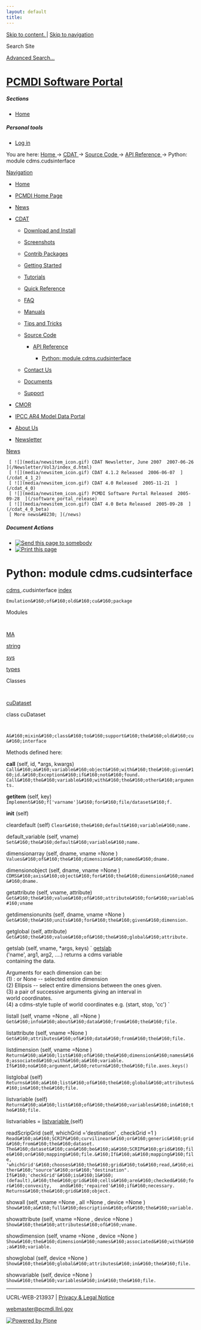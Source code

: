 ```yaml
---
layout: default
title:
---
```


 [ Skip to content. ](/cdat/source/api-reference/cdms.cudsinterface.html) | [
Skip to navigation ](/cdat/source/api-reference/cdms.cudsinterface.html)

Search Site

[ Advanced Search&#8230; ](/search_form)

#  [ PCMDI Software Portal ](/)

#####  Sections

  * [ Home ](/)

#####  Personal tools

  * [ Log in ](/login_form)

You are here:  [ Home ](/) -> [ CDAT ](/cdat) -> [ Source Code ](/cdat/source)
-> [ API Reference ](/cdat/source/api-reference) -> Python: module
cdms.cudsinterface

[ Navigation ](/sitemap)

    

  * [ Home ](/)

  * [ PCMDI Home Page ](/)

  * [ News ](/news)

  * [ CDAT ](/cdat)

    * [ Download and Install ](/cdat/download)

    * [ Screenshots ](/cdat/screenshots)

    * [ Contrib Packages ](/cdat/contrib)

    * [ Getting Started ](/cdat/getting_started)

    * [ Tutorials ](/cdat/tutorials)

    * [ Quick Reference ](/cdat/quick_reference)

    * [ FAQ ](/cdat/FAQ)

    * [ Manuals ](/cdat/manuals)

    * [ Tips and Tricks ](/cdat/tips_and_tricks)

    * [ Source Code ](/cdat/source)

      * [ API Reference ](/cdat/source/api-reference)

        * [ Python: module cdms.cudsinterface ](/cdat/source/api-reference/cdms.cudsinterface.html)

    * [ Contact Us ](/cdat/contact-us)

    * [ Documents ](/cdat/docs)

    * [ Support ](/cdat/support)

  * [ CMOR ](/cmor)

  * [ IPCC AR4 Model Data Portal ](/esg_data_portal)

  * [ About Us ](/about)

  * [ Newsletter ](/Newsletter)

[ News ](/news)

     [ ![](media/newsitem_icon.gif) CDAT Newsletter, June 2007  2007-06-26  ](/Newsletter/Vol3/index_d.html)
     [ ![](media/newsitem_icon.gif) CDAT 4.1.2 Released  2006-06-07  ](/cdat_4_1_2)
     [ ![](media/newsitem_icon.gif) CDAT 4.0 Released  2005-11-21  ](/cdat_4_0)
     [ ![](media/newsitem_icon.gif) PCMDI Software Portal Released  2005-09-28  ](/software_portal_release)
     [ ![](media/newsitem_icon.gif) CDAT 4.0 Beta Released  2005-09-28  ](/cdat_4_0_beta)
     [ More news&#8230; ](/news)

#####  Document Actions

  * [ ![Send this page to somebody](media/mail_icon.gif) ](/cdat/source/api-reference/cdms.cudsinterface.html/sendto_form)
  * [ ![Print this page](media/print_icon.gif) ](/this.print\(\))

#  Python: module cdms.cudsinterface

  
  
 [ cdms  ](/cdms.html) .cudsinterface 
[ index ](/)  

` Emulation&#160;of&#160;old&#160;cu&#160;package `

  
 Modules 

` `

[ MA ](/MA.html)  

[ string ](/string.html)  

[ sys ](/sys.html)  

[ types ](/types.html)  

  
 Classes 

` `

[ cuDataset ](/cdms.cudsinterface.html)

  
class  cuDataset 

` `

` A&#160;mixin&#160;class&#160;to&#160;support&#160;the&#160;old&#160;cu&#160;interface  
`

Methods defined here:  

 __call__  (self, id, *args, kwargs) 
     ` Call&#160;a&#160;variable&#160;object&#160;with&#160;the&#160;given&#160;id.&#160;Exception&#160;if&#160;not&#160;found.   
Call&#160;the&#160;variable&#160;with&#160;the&#160;other&#160;arguments. `

 __getitem__  (self, key) 
     ` Implement&#160;f['varname']&#160;for&#160;file/dataset&#160;f. `

 __init__  (self) 

 cleardefault  (self) 
     ` Clear&#160;the&#160;default&#160;variable&#160;name. `

 default_variable  (self, vname) 
     ` Set&#160;the&#160;default&#160;variable&#160;name. `

 dimensionarray  (self, dname, vname  =None  ) 
     ` Values&#160;of&#160;the&#160;dimension&#160;named&#160;dname. `

 dimensionobject  (self, dname, vname  =None  ) 
     ` CDMS&#160;axis&#160;object&#160;for&#160;the&#160;dimension&#160;named&#160;dname. `

 getattribute  (self, vname, attribute) 
     ` Get&#160;the&#160;value&#160;of&#160;attribute&#160;for&#160;variable&#160;vname `

 getdimensionunits  (self, dname, vname  =None  ) 
     ` Get&#160;the&#160;units&#160;for&#160;the&#160;given&#160;dimension. `

 getglobal  (self, attribute) 
     ` Get&#160;the&#160;value&#160;of&#160;the&#160;global&#160;attribute. `

 getslab  (self, vname, *args, keys) 
     ` [ getslab ](/) ('name',&#160;arg1,&#160;arg2,&#160;....)&#160;returns&#160;a&#160;cdms&#160;variable   
containing&#160;the&#160;data.  
  
Arguments&#160;for&#160;each&#160;dimension&#160;can&#160;be:  
(1)&#160;:&#160;or&#160;None&#160;\--&#160;selected&#160;entire&#160;dimension  
(2)&#160;Ellipsis&#160;\--&#160;select&#160;entire&#160;dimensions&#160;between&#160;the&#160;ones&#160;given.  
(3)&#160;a&#160;pair&#160;of&#160;successive&#160;arguments&#160;giving&#160;an&#160;interval&#160;in  
world&#160;coordinates.  
(4)&#160;a&#160;cdms-style&#160;tuple&#160;of&#160;world&#160;coordinates&#160;e.g.&#160;(start,&#160;stop,&#160;'cc') `

 listall  (self, vname  =None  , all  =None  ) 
     ` Get&#160;info&#160;about&#160;data&#160;from&#160;the&#160;file. `

 listattribute  (self, vname  =None  ) 
     ` Get&#160;attributes&#160;of&#160;data&#160;from&#160;the&#160;file. `

 listdimension  (self, vname  =None  ) 
     ` Return&#160;a&#160;list&#160;of&#160;the&#160;dimension&#160;names&#160;associated&#160;with&#160;a&#160;variable.   
If&#160;no&#160;argument,&#160;return&#160;the&#160;file.axes.keys() `

 listglobal  (self) 
     ` Returns&#160;a&#160;list&#160;of&#160;the&#160;global&#160;attributes&#160;in&#160;the&#160;file. `

 listvariable  (self) 
     ` Return&#160;a&#160;list&#160;of&#160;the&#160;variables&#160;in&#160;the&#160;file. `

 listvariables  = [ listvariable ](/) (self) 

 readScripGrid  (self, whichGrid  ='destination'  , checkGrid  =1  ) 
     ` Read&#160;a&#160;SCRIP&#160;curvilinear&#160;or&#160;generic&#160;grid&#160;from&#160;the&#160;dataset.   
The&#160;dataset&#160;can&#160;be&#160;a&#160;SCRIP&#160;grid&#160;file&#160;or&#160;mapping&#160;file.&#160;If&#160;a&#160;mapping&#160;file,  
'whichGrid'&#160;chooses&#160;the&#160;grid&#160;to&#160;read,&#160;either&#160;"source"&#160;or&#160;"destination".  
If&#160;'checkGrid'&#160;is&#160;1&#160;(default),&#160;the&#160;grid&#160;cells&#160;are&#160;checked&#160;for&#160;convexity,  
and&#160;'repaired'&#160;if&#160;necessary.  
Returns&#160;the&#160;grid&#160;object. `

 showall  (self, vname  =None  , all  =None  , device  =None  ) 
     ` Show&#160;a&#160;full&#160;description&#160;of&#160;the&#160;variable. `

 showattribute  (self, vname  =None  , device  =None  ) 
     ` Show&#160;the&#160;attributes&#160;of&#160;vname. `

 showdimension  (self, vname  =None  , device  =None  ) 
     ` Show&#160;the&#160;dimension&#160;names&#160;associated&#160;with&#160;a&#160;variable. `

 showglobal  (self, device  =None  ) 
     ` Show&#160;the&#160;global&#160;attributes&#160;in&#160;the&#160;file. `

 showvariable  (self, device  =None  ) 
     ` Show&#160;the&#160;variables&#160;in&#160;the&#160;file. `

* * *

UCRL-WEB-213937 | [ Privacy & Legal Notice ](/disclaimer.html)

[ webmaster@pcmdi.llnl.gov ](/webmaster@pcmdi.llnl.gov)

[ ![Powered by Plone](media/plone_powered.gif) ](/)

